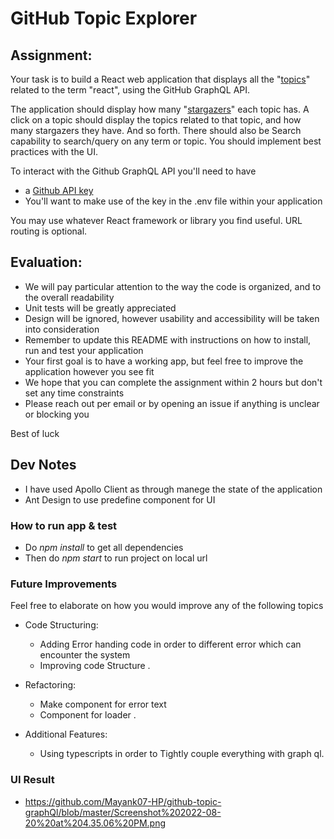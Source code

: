# GitHub Topic Explorer

## Assignment:

Your task is to build a React web application that displays all the "[topics](https://docs.github.com/en/free-pro-team@latest/graphql/reference/objects#topic)" related to the term "react", using the GitHub GraphQL API.

The application should display how many "[stargazers](https://docs.github.com/en/free-pro-team@latest/graphql/reference/objects#stargazerconnection)" each topic has. A click on a topic should display the topics related to that topic, and how many stargazers they have. And so forth. There should also be Search capability to search/query on any term or topic. You should implement best practices with the UI.

To interact with the Github GraphQL API you'll need to have

- a [Github API key](https://docs.github.com/en/free-pro-team@latest/graphql/guides/forming-calls-with-graphql#authenticating-with-graphql)
- You'll want to make use of the key in the .env file within your application

You may use whatever React framework or library you find useful. URL routing is optional.

## Evaluation:

- We will pay particular attention to the way the code is organized, and to the overall readability
- Unit tests will be greatly appreciated
- Design will be ignored, however usability and accessibility will be taken into consideration
- Remember to update this README with instructions on how to install, run and test your application
- Your first goal is to have a working app, but feel free to improve the application however you see fit
- We hope that you can complete the assignment within 2 hours but don't set any time constraints
- Please reach out per email or by opening an issue if anything is unclear or blocking you

Best of luck

## Dev Notes

- I have used Apollo Client as through manege the state of the application
- Ant Design to use predefine component for UI

### How to run app & test

- Do *npm install* to get all dependencies
- Then do *npm start* to run project on local url

### Future Improvements

Feel free to elaborate on how you would improve any of the following topics

- Code Structuring:

  - Adding Error handing code in order to different error which can encounter the system
  - Improving code Structure .

- Refactoring:

  - Make component for error text
  - Component for loader .

- Additional Features:
  - Using typescripts in order to Tightly couple everything with graph ql.

### UI Result

- https://github.com/Mayank07-HP/github-topic-graphQl/blob/master/Screenshot%202022-08-20%20at%204.35.06%20PM.png
